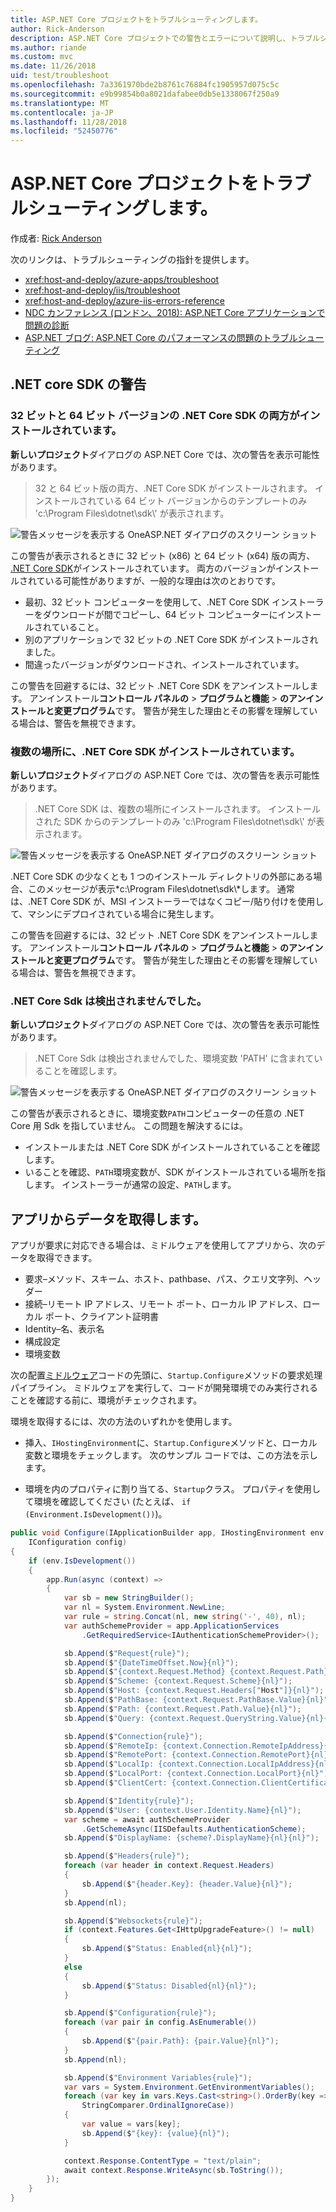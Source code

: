 ```yaml
---
title: ASP.NET Core プロジェクトをトラブルシューティングします。
author: Rick-Anderson
description: ASP.NET Core プロジェクトでの警告とエラーについて説明し、トラブルシューティングを行います。
ms.author: riande
ms.custom: mvc
ms.date: 11/26/2018
uid: test/troubleshoot
ms.openlocfilehash: 7a3361970bde2b8761c76884fc1905957d075c5c
ms.sourcegitcommit: e9b99854b0a8021dafabee0db5e1338067f250a9
ms.translationtype: MT
ms.contentlocale: ja-JP
ms.lasthandoff: 11/28/2018
ms.locfileid: "52450776"
---
```

# <a name="troubleshoot-aspnet-core-projects"></a>ASP.NET Core プロジェクトをトラブルシューティングします。

作成者: [Rick Anderson](https://twitter.com/RickAndMSFT)

次のリンクは、トラブルシューティングの指針を提供します。

* <xref:host-and-deploy/azure-apps/troubleshoot>
* <xref:host-and-deploy/iis/troubleshoot>
* <xref:host-and-deploy/azure-iis-errors-reference>
* [NDC カンファレンス (ロンドン、2018): ASP.NET Core アプリケーションで問題の診断](https://www.youtube.com/watch?v=RYI0DHoIVaA)
* [ASP.NET ブログ: ASP.NET Core のパフォーマンスの問題のトラブルシューティング](https://blogs.msdn.microsoft.com/webdev/2018/05/23/asp-net-core-performance-improvements/)

## <a name="net-core-sdk-warnings"></a>.NET core SDK の警告

### <a name="both-the-32-bit-and-64-bit-versions-of-the-net-core-sdk-are-installed"></a>32 ビットと 64 ビット バージョンの .NET Core SDK の両方がインストールされています。

**新しいプロジェクト**ダイアログの ASP.NET Core では、次の警告を表示可能性があります。

> 32 と 64 ビット版の両方、.NET Core SDK がインストールされます。 インストールされている 64 ビット バージョンからのテンプレートのみ 'c:\\Program Files\\dotnet\\sdk\\' が表示されます。

![警告メッセージを表示する OneASP.NET ダイアログのスクリーン ショット](troubleshoot/_static/both32and64bit.png)

この警告が表示されるときに 32 ビット (x86) と 64 ビット (x64) 版の両方、 [.NET Core SDK](https://www.microsoft.com/net/download/all)がインストールされています。 両方のバージョンがインストールされている可能性がありますが、一般的な理由は次のとおりです。

* 最初、32 ビット コンピューターを使用して、.NET Core SDK インストーラーをダウンロードが間でコピーし、64 ビット コンピューターにインストールされていること。
* 別のアプリケーションで 32 ビットの .NET Core SDK がインストールされました。
* 間違ったバージョンがダウンロードされ、インストールされています。

この警告を回避するには、32 ビット .NET Core SDK をアンインストールします。 アンインストール**コントロール パネルの** > **プログラムと機能** > **のアンインストールと変更プログラム**です。 警告が発生した理由とその影響を理解している場合は、警告を無視できます。

### <a name="the-net-core-sdk-is-installed-in-multiple-locations"></a>複数の場所に、.NET Core SDK がインストールされています。

**新しいプロジェクト**ダイアログの ASP.NET Core では、次の警告を表示可能性があります。

> .NET Core SDK は、複数の場所にインストールされます。 インストールされた SDK からのテンプレートのみ 'c:\\Program Files\\dotnet\\sdk\\' が表示されます。

![警告メッセージを表示する OneASP.NET ダイアログのスクリーン ショット](troubleshoot/_static/multiplelocations.png)

.NET Core SDK の少なくとも 1 つのインストール ディレクトリの外部にある場合、このメッセージが表示*c:\\Program Files\\dotnet\\sdk\\*します。 通常は、.NET Core SDK が、MSI インストーラーではなくコピー/貼り付けを使用して、マシンにデプロイされている場合に発生します。

この警告を回避するには、32 ビット .NET Core SDK をアンインストールします。 アンインストール**コントロール パネルの** > **プログラムと機能** > **のアンインストールと変更プログラム**です。 警告が発生した理由とその影響を理解している場合は、警告を無視できます。

### <a name="no-net-core-sdks-were-detected"></a>.NET Core Sdk は検出されませんでした。

**新しいプロジェクト**ダイアログの ASP.NET Core では、次の警告を表示可能性があります。

> .NET Core Sdk は検出されませんでした、環境変数 'PATH' に含まれていることを確認します。

![警告メッセージを表示する OneASP.NET ダイアログのスクリーン ショット](troubleshoot/_static/NoNetCore.png)

この警告が表示されるときに、環境変数`PATH`コンピューターの任意の .NET Core 用 Sdk を指していません。 この問題を解決するには。

* インストールまたは .NET Core SDK がインストールされていることを確認します。
* いることを確認、`PATH`環境変数が、SDK がインストールされている場所を指します。 インストーラーが通常の設定、`PATH`します。

## <a name="obtain-data-from-an-app"></a>アプリからデータを取得します。

アプリが要求に対応できる場合は、ミドルウェアを使用してアプリから、次のデータを取得できます。

* 要求&ndash;メソッド、スキーム、ホスト、pathbase、パス、クエリ文字列、ヘッダー
* 接続&ndash;リモート IP アドレス、リモート ポート、ローカル IP アドレス、ローカル ポート、クライアント証明書
* Identity&ndash;名、表示名
* 構成設定
* 環境変数

次の配置[ミドルウェア](xref:fundamentals/middleware/index#create-a-middleware-pipeline-with-iapplicationbuilder)コードの先頭に、`Startup.Configure`メソッドの要求処理パイプライン。 ミドルウェアを実行して、コードが開発環境でのみ実行されることを確認する前に、環境がチェックされます。

環境を取得するには、次の方法のいずれかを使用します。

* 挿入、`IHostingEnvironment`に、`Startup.Configure`メソッドと、ローカル変数と環境をチェックします。 次のサンプル コードでは、この方法を示します。

* 環境を内のプロパティに割り当てる、`Startup`クラス。 プロパティを使用して環境を確認してください (たとえば、 `if (Environment.IsDevelopment())`)。

```csharp
public void Configure(IApplicationBuilder app, IHostingEnvironment env, 
    IConfiguration config)
{
    if (env.IsDevelopment())
    {
        app.Run(async (context) =>
        {
            var sb = new StringBuilder();
            var nl = System.Environment.NewLine;
            var rule = string.Concat(nl, new string('-', 40), nl);
            var authSchemeProvider = app.ApplicationServices
                .GetRequiredService<IAuthenticationSchemeProvider>();

            sb.Append($"Request{rule}");
            sb.Append($"{DateTimeOffset.Now}{nl}");
            sb.Append($"{context.Request.Method} {context.Request.Path}{nl}");
            sb.Append($"Scheme: {context.Request.Scheme}{nl}");
            sb.Append($"Host: {context.Request.Headers["Host"]}{nl}");
            sb.Append($"PathBase: {context.Request.PathBase.Value}{nl}");
            sb.Append($"Path: {context.Request.Path.Value}{nl}");
            sb.Append($"Query: {context.Request.QueryString.Value}{nl}{nl}");

            sb.Append($"Connection{rule}");
            sb.Append($"RemoteIp: {context.Connection.RemoteIpAddress}{nl}");
            sb.Append($"RemotePort: {context.Connection.RemotePort}{nl}");
            sb.Append($"LocalIp: {context.Connection.LocalIpAddress}{nl}");
            sb.Append($"LocalPort: {context.Connection.LocalPort}{nl}");
            sb.Append($"ClientCert: {context.Connection.ClientCertificate}{nl}{nl}");

            sb.Append($"Identity{rule}");
            sb.Append($"User: {context.User.Identity.Name}{nl}");
            var scheme = await authSchemeProvider
                .GetSchemeAsync(IISDefaults.AuthenticationScheme);
            sb.Append($"DisplayName: {scheme?.DisplayName}{nl}{nl}");

            sb.Append($"Headers{rule}");
            foreach (var header in context.Request.Headers)
            {
                sb.Append($"{header.Key}: {header.Value}{nl}");
            }
            sb.Append(nl);

            sb.Append($"Websockets{rule}");
            if (context.Features.Get<IHttpUpgradeFeature>() != null)
            {
                sb.Append($"Status: Enabled{nl}{nl}");
            }
            else
            {
                sb.Append($"Status: Disabled{nl}{nl}");
            }

            sb.Append($"Configuration{rule}");
            foreach (var pair in config.AsEnumerable())
            {
                sb.Append($"{pair.Path}: {pair.Value}{nl}");
            }
            sb.Append(nl);

            sb.Append($"Environment Variables{rule}");
            var vars = System.Environment.GetEnvironmentVariables();
            foreach (var key in vars.Keys.Cast<string>().OrderBy(key => key, 
                StringComparer.OrdinalIgnoreCase))
            {
                var value = vars[key];
                sb.Append($"{key}: {value}{nl}");
            }

            context.Response.ContentType = "text/plain";
            await context.Response.WriteAsync(sb.ToString());
        });
    }
}
```
